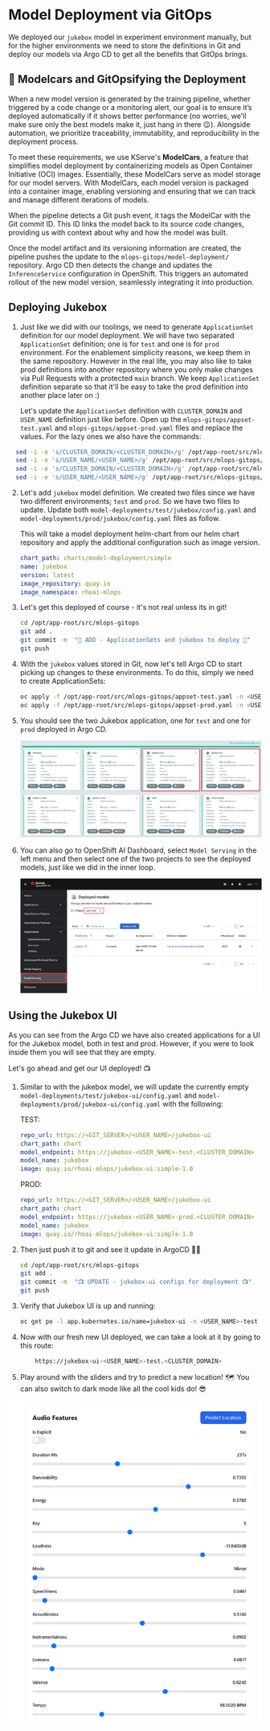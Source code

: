 # Model Deployment via GitOps

We deployed our `jukebox` model in experiment environment manually, but for the higher environments we need to store the definitions in Git and deploy our models via Argo CD to get all the benefits that GitOps brings.

## 🚗 Modelcars and GitOpsifying the Deployment

When a new model version is generated by the training pipeline, whether triggered by a code change or a monitoring alert, our goal is to ensure it’s deployed automatically if it shows better performance (no worries, we'll make sure only the best models make it, just hang in there 😉). Alongside automation, we prioritize traceability, immutability, and reproducibility in the deployment process.

To meet these requirements, we use KServe's **ModelCars**, a feature that simplifies model deployment by containerizing models as Open Container Initiative (OCI) images. Essentially, these ModelCars serve as model storage for our model servers. With ModelCars, each model version is packaged into a container image, enabling versioning and ensuring that we can track and manage different iterations of models.

When the pipeline detects a Git push event, it tags the ModelCar with the Git commit ID. This ID links the model back to its source code changes, providing us with context about why and how the model was built.

Once the model artifact and its versioning information are created, the pipeline pushes the update to the `mlops-gitops/model-deployment/` repository. Argo CD then detects the change and updates the `InferenceService` configuration in OpenShift. This triggers an automated rollout of the new model version, seamlessly integrating it into production.

## Deploying Jukebox

1. Just like we did with our toolings, we need to generate `ApplicationSet` definition for our model deployment. We will have two separated `ApplicationSet` definition; one is for `test` and one is for `prod` environment. For the enablement simplicity reasons, we keep them in the same repository. However in the real life, you may also like to take prod definitions into another repository where you only make changes via Pull Requests with a protected `main` branch. We keep `ApplicationSet` definition separate so that it'll be easy to take the prod definition into another place later on :)

    Let's update the `ApplicationSet` definition with `CLUSTER_DOMAIN` and `USER_NAME` definition just like before. Open up the `mlops-gitops/appset-test.yaml` and `mlops-gitops/appset-prod.yaml` files and replace the values. For the lazy ones we also have the commands:

  ```bash
    sed -i -e 's/CLUSTER_DOMAIN/<CLUSTER_DOMAIN>/g' /opt/app-root/src/mlops-gitops/appset-test.yaml
    sed -i -e 's/USER_NAME/<USER_NAME>/g' /opt/app-root/src/mlops-gitops/appset-test.yaml
    sed -i -e 's/CLUSTER_DOMAIN/<CLUSTER_DOMAIN>/g' /opt/app-root/src/mlops-gitops/appset-prod.yaml
    sed -i -e 's/USER_NAME/<USER_NAME>/g' /opt/app-root/src/mlops-gitops/appset-prod.yaml
  ```


2. Let's add `jukebox` model definition. We created two files since we have two different environments; `test` and `prod`. So we have two files to update. Update both `model-deployments/test/jukebox/config.yaml` and `model-deployments/prod/jukebox/config.yaml` files as follow. 

    This will take a model deployment helm-chart from our helm chart repository and apply the additional configuration such as image version.  

    ```yaml
    chart_path: charts/model-deployment/simple
    name: jukebox
    version: latest
    image_repository: quay.io
    image_namespace: rhoai-mlops
    ```
3. Let's get this deployed of course - it's not real unless its in git!

    ```bash
    cd /opt/app-root/src/mlops-gitops
    git add .
    git commit -m  "🐰 ADD - ApplicationSets and jukebox to deploy 🐰"
    git push 
    ```

4. With the `jukebox` values stored in Git, now let's tell Argo CD to start picking up changes to these environments. To do this, simply we need to create ApplicationSets:

    ```bash
    oc apply -f /opt/app-root/src/mlops-gitops/appset-test.yaml -n <USER_NAME>-mlops
    oc apply -f /opt/app-root/src/mlops-gitops/appset-prod.yaml -n <USER_NAME>-mlops
    ```

5. You should see the two Jukebox application, one for `test` and one for `prod` deployed in Argo CD. 

    ![argocd-jukebox-deployed](./images/argocd-jukebox-deployed.png)

6. You can also go to OpenShift AI Dashboard, select `Model Serving` in the left menu and then select one of the two projects to see the deployed models, just like we did in the inner loop.

    ![rhoai-deployed-models](./images/rhoai-deployed-models.png)

## Using the Jukebox UI

As you can see from the Argo CD we have also created applications for a UI for the Jukebox model, both in test and prod. However, if you were to look inside them you will see that they are empty.  

Let's go ahead and get our UI deployed! 📺

1. Similar to with the jukebox model, we will update the currently empty `model-deployments/test/jukebox-ui/config.yaml` and `model-deployments/prod/jukebox-ui/config.yaml` with the following:  

    TEST:

    ```yaml
    repo_url: https://<GIT_SERVER>/<USER_NAME>/jukebox-ui
    chart_path: chart
    model_endpoint: https://jukebox-<USER_NAME>-test.<CLUSTER_DOMAIN>
    model_name: jukebox
    image: quay.io/rhoai-mlops/jukebox-ui:simple-1.0
    ```

    PROD:

    ```yaml
    repo_url: https://<GIT_SERVER>/<USER_NAME>/jukebox-ui
    chart_path: chart
    model_endpoint: https://jukebox-<USER_NAME>-prod.<CLUSTER_DOMAIN>
    model_name: jukebox
    image: quay.io/rhoai-mlops/jukebox-ui:simple-1.0
    ```

2. Then just push it to git and see it update in ArgoCD 🧙‍♂️

    ```bash
    cd /opt/app-root/src/mlops-gitops
    git add .
    git commit -m  "📺 UPDATE - jukebox-ui configs for deployment 📺"
    git push 
    ```

3. Verify that Jukebox UI is up and running:

    ```bash
    oc get po -l app.kubernetes.io/name=jukebox-ui -n <USER_NAME>-test
    ```
4. Now with our fresh new UI deployed, we can take a look at it by going to this route:

    ```bash
        https://jukebox-ui-<USER_NAME>-test.<CLUSTER_DOMAIN>
    ```

5. Play around with the sliders and try to predict a new location! 🗺️ You can also switch to dark mode like all the cool kids do! 😎

![jukebox-ui](./images/jukebox-ui.png)

